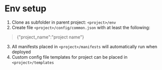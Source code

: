Env setup
===================
1. Clone as subfolder in parent project:  `<project>/env`
2. Create file `<project>/config/common.json` with at least the following:

> {"project_name":"project name"}

3. All manifests placed in `<project>/manifests` will automatically run when deployed
4. Custom config file templates for project can be placed in `<project>/templates`
